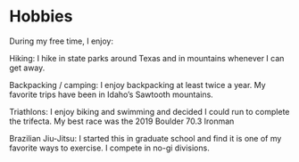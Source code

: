 # Hobbies

During my free time, I enjoy:

Hiking: I hike in state parks around Texas and in mountains whenever I can get away.


Backpacking / camping: I enjoy backpacking at least twice a year. My favorite trips have been in Idaho’s Sawtooth mountains.


Triathlons: I enjoy biking and swimming and decided I could run to complete the trifecta. My best race was the 2019 Boulder 70.3 Ironman


Brazilian Jiu-Jitsu: I started this in graduate school and find it is one of my favorite ways to exercise. I compete in no-gi divisions.

